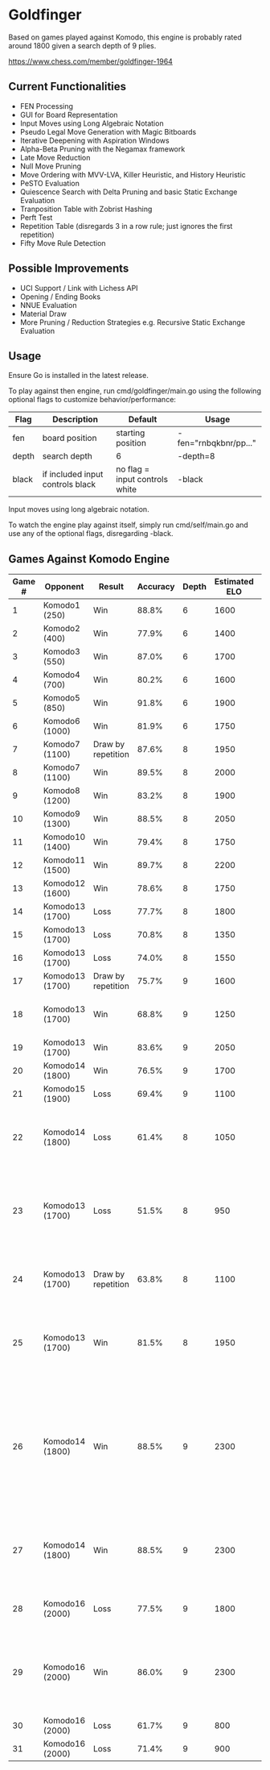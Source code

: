 # Goldfinger

Based on games played against Komodo, this engine is probably rated around 1800 given a search depth of 9 plies.

https://www.chess.com/member/goldfinger-1964

## Current Functionalities
- FEN Processing
- GUI for Board Representation
- Input Moves using Long Algebraic Notation
- Pseudo Legal Move Generation with Magic Bitboards
- Iterative Deepening with Aspiration Windows
- Alpha-Beta Pruning with the Negamax framework
- Late Move Reduction
- Null Move Pruning
- Move Ordering with MVV-LVA, Killer Heuristic, and History Heuristic
- PeSTO Evaluation
- Quiescence Search with Delta Pruning and basic Static Exchange Evaluation
- Tranposition Table with Zobrist Hashing
- Perft Test
- Repetition Table (disregards 3 in a row rule; just ignores the first repetition)
- Fifty Move Rule Detection

## Possible Improvements
- UCI Support / Link with Lichess API
- Opening / Ending Books
- NNUE Evaluation
- Material Draw
- More Pruning / Reduction Strategies e.g. Recursive Static Exchange Evaluation

## Usage

Ensure Go is installed in the latest release.

To play against then engine, run cmd/goldfinger/main.go using the following optional flags to customize behavior/performance:

|Flag|Description|Default|Usage|
|-|-|-|-|
|fen|board position|starting position|-fen="rnbqkbnr/pp..."
|depth|search depth|6|-depth=8|
|black|if included input controls black|no flag = input controls white|-black|

Input moves using long algebraic notation.

To watch the engine play against itself, simply run cmd/self/main.go and use any of the optional flags, disregarding -black. 

## Games Against Komodo Engine

|Game #|Opponent|Result|Accuracy|Depth|Estimated ELO|Notes|
|-|-|-|-|-|-|-|
|1|Komodo1 (250)|Win|88.8%|6|1600|
|2|Komodo2 (400)|Win|77.9%|6|1400|
|3|Komodo3 (550)|Win|87.0%|6|1700|
|4|Komodo4 (700)|Win|80.2%|6|1600|
|5|Komodo5 (850)|Win|91.8%|6|1900|
|6|Komodo6 (1000)|Win|81.9%|6|1750|
|7|Komodo7 (1100)|Draw by repetition|87.6%|8|1950|
|8|Komodo7 (1100)|Win|89.5%|8|2000|
|9|Komodo8 (1200)|Win|83.2%|8|1900|
|10|Komodo9 (1300)|Win|88.5%|8|2050|
|11|Komodo10 (1400)|Win|79.4%|8|1750|
|12|Komodo11 (1500)|Win|89.7%|8|2200|
|13|Komodo12 (1600)|Win|78.6%|8|1750|
|14|Komodo13 (1700)|Loss|77.7%|8|1800|
|15|Komodo13 (1700)|Loss|70.8%|8|1350|
|16|Komodo13 (1700)|Loss|74.0%|8|1550|
|17|Komodo13 (1700)|Draw by repetition|75.7%|9|1600|
|18|Komodo13 (1700)|Win|68.8%|9|1250|testing changes; bad performance
|19|Komodo13 (1700)|Win|83.6%|9|2050|
|20|Komodo14 (1800)|Win|76.5%|9|1700|
|21|Komodo15 (1900)|Loss|69.4%|9|1100|
|22|Komodo14 (1800)|Loss|61.4%|8|1050|worst endgame by far (45.7%); not really sure what happened
|23|Komodo13 (1700)|Loss|51.5%|8|950|very bad game + first game on white; removing iterative deepening after this
|24|Komodo13 (1700)|Draw by repetition|63.8%|8|1100|bad game, also on white; no iterative deepening
|25|Komodo13 (1700)|Win|81.5%|8|1950|after figuring out major flaw in evaluation; readded iterative deepening
|26|Komodo14 (1800)|Win|88.5%|9|2300|longest thinking time of every game so far: (Avg: 6311ms \| Max: 117253ms \| Total: 258775ms); also first brilliant move!!
|27|Komodo14 (1800)|Win|88.5%|9|2300|not sure what happened; seems to be the exact same game as 26
|28|Komodo16 (2000)|Loss|77.5%|9|1800|blundered one move and lost to forced mate
|29|Komodo16 (2000)|Win|86.0%|9|2300|another brilliant move, only 187266ms total thinking time (3285ms average)
|30|Komodo16 (2000)|Loss|61.7%|9|800|bad game
|31|Komodo16 (2000)|Loss|71.4%|9|900|pretty bad blunders
